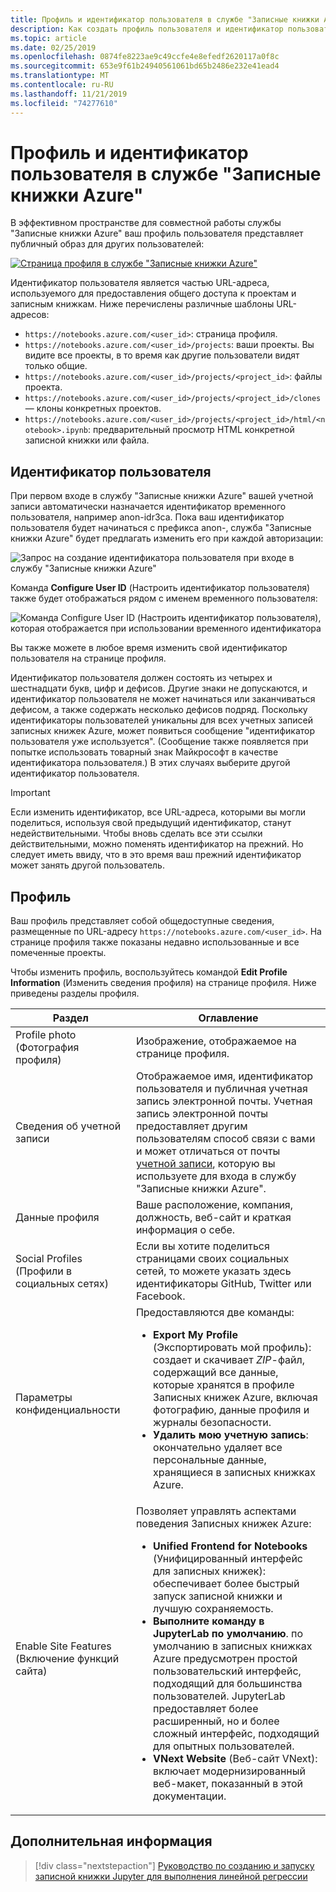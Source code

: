 ```yaml
---
title: Профиль и идентификатор пользователя в службе "Записные книжки Azure"
description: Как создать профиль пользователя и идентификатор пользователя и управлять им с помощью записных книжек Azure, которые становятся частью URL-адреса общих записных книжек.
ms.topic: article
ms.date: 02/25/2019
ms.openlocfilehash: 0874fe8223ae9c49ccfe4e8efedf2620117a0f8c
ms.sourcegitcommit: 653e9f61b24940561061bd65b2486e232e41ead4
ms.translationtype: MT
ms.contentlocale: ru-RU
ms.lasthandoff: 11/21/2019
ms.locfileid: "74277610"
---
```

# <a name="your-profile-and-user-id-for-azure-notebooks"></a>Профиль и идентификатор пользователя в службе "Записные книжки Azure"

В эффективном пространстве для совместной работы службы "Записные книжки Azure" ваш профиль пользователя представляет публичный образ для других пользователей:

[![Страница профиля в службе "Записные книжки Azure"](media/accounts/profile-page.png)](media/accounts/profile-page.png#lightbox)

Идентификатор пользователя является частью URL-адреса, используемого для предоставления общего доступа к проектам и записным книжкам. Ниже перечислены различные шаблоны URL-адресов:

- `https://notebooks.azure.com/<user_id>`: страница профиля.
- `https://notebooks.azure.com/<user_id>/projects`: ваши проекты. Вы видите все проекты, в то время как другие пользователи видят только общие.
- `https://notebooks.azure.com/<user_id>/projects/<project_id>`: файлы проекта.
- `https://notebooks.azure.com/<user_id>/projects/<project_id>/clones`— клоны конкретных проектов.
- `https://notebooks.azure.com/<user_id>/projects/<project_id>/html/<notebook>.ipynb`: предварительный просмотр HTML конкретной записной книжки или файла.

## <a name="your-user-id"></a>Идентификатор пользователя

При первом входе в службу "Записные книжки Azure" вашей учетной записи автоматически назначается идентификатор временного пользователя, например anon-idr3ca. Пока ваш идентификатор пользователя будет начинаться с префикса anon-, служба "Записные книжки Azure" будет предлагать изменить его при каждой авторизации:

![Запрос на создание идентификатора пользователя при входе в службу "Записные книжки Azure"](media/accounts/create-user-id.png)

Команда **Configure User ID** (Настроить идентификатор пользователя) также будет отображаться рядом с именем временного пользователя:

![Команда Configure User ID (Настроить идентификатор пользователя), которая отображается при использовании временного идентификатора](media/accounts/configure-user-id-command.png)

Вы также можете в любое время изменить свой идентификатор пользователя на странице профиля.

Идентификатор пользователя должен состоять из четырех и шестнадцати букв, цифр и дефисов. Другие знаки не допускаются, и идентификатор пользователя не может начинаться или заканчиваться дефисом, а также содержать несколько дефисов подряд. Поскольку идентификаторы пользователей уникальны для всех учетных записей записных книжек Azure, может появиться сообщение "идентификатор пользователя уже используется". (Сообщение также появляется при попытке использовать товарный знак Майкрософт в качестве идентификатора пользователя.) В этих случаях выберите другой идентификатор пользователя.

> [!Important]
> Если изменить идентификатор, все URL-адреса, которыми вы могли поделиться, используя свой предыдущий идентификатор, станут недействительными. Чтобы вновь сделать все эти ссылки действительными, можно поменять идентификатор на прежний. Но следует иметь ввиду, что в это время ваш прежний идентификатор может занять другой пользователь.

## <a name="your-profile"></a>Профиль

Ваш профиль представляет собой общедоступные сведения, размещенные по URL-адресу `https://notebooks.azure.com/<user_id>`. На странице профиля также показаны недавно использованные и все помеченные проекты.

Чтобы изменить профиль, воспользуйтесь командой **Edit Profile Information** (Изменить сведения профиля) на странице профиля. Ниже приведены разделы профиля.

| Раздел | Оглавление |
| --- | --- |
| Profile photo (Фотография профиля) | Изображение, отображаемое на странице профиля. |
| Сведения об учетной записи | Отображаемое имя, идентификатор пользователя и публичная учетная запись электронной почты. Учетная запись электронной почты предоставляет другим пользователям способ связи с вами и может отличаться от почты [учетной записи](azure-notebooks-user-account.md), которую вы используете для входа в службу "Записные книжки Azure". |
| Данные профиля | Ваше расположение, компания, должность, веб-сайт и краткая информация о себе. |
| Social Profiles (Профили в социальных сетях) | Если вы хотите поделиться страницами своих социальных сетей, то можете указать здесь идентификаторы GitHub, Twitter или Facebook. |
| Параметры конфиденциальности | Предоставляются две команды:<ul><li>**Export My Profile** (Экспортировать мой профиль): создает и скачивает *ZIP*-файл, содержащий все данные, которые хранятся в профиле Записных книжек Azure, включая фотографию, данные профиля и журналы безопасности.</li><li>**Удалить мою учетную запись**: окончательно удаляет все персональные данные, хранящиеся в записных книжках Azure.</li></ul> |
| Enable Site Features (Включение функций сайта) | Позволяет управлять аспектами поведения Записных книжек Azure:<ul><li>**Unified Frontend for Notebooks** (Унифицированный интерфейс для записных книжек): обеспечивает более быстрый запуск записной книжки и лучшую сохраняемость.</li><li>**Выполните команду в JupyterLab по умолчанию**. по умолчанию в записных книжках Azure предусмотрен простой пользовательский интерфейс, подходящий для большинства пользователей. JupyterLab предоставляет более расширенный, но и более сложный интерфейс, подходящий для опытных пользователей.</li><li>**VNext Website** (Веб-сайт VNext): включает модернизированный веб-макет, показанный в этой документации.</li></ul> |

## <a name="next-steps"></a>Дополнительная информация  

> [!div class="nextstepaction"]
> [Руководство по созданию и запуску записной книжки Jupyter для выполнения линейной регрессии](tutorial-create-run-jupyter-notebook.md)
